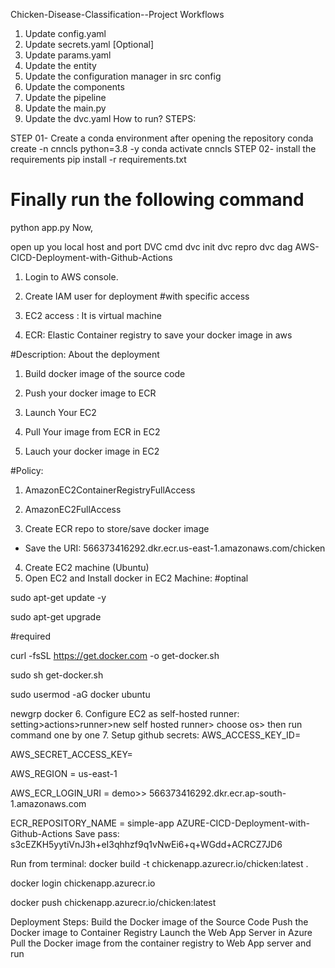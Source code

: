 Chicken-Disease-Classification--Project
Workflows

1. Update config.yaml
2. Update secrets.yaml [Optional]
3. Update params.yaml
4. Update the entity
5. Update the configuration manager in src config
6. Update the components
7. Update the pipeline
8. Update the main.py
9. Update the dvc.yaml
   How to run?
   STEPS:

STEP 01- Create a conda environment after opening the repository
conda create -n cnncls python=3.8 -y
conda activate cnncls
STEP 02- install the requirements
pip install -r requirements.txt

# Finally run the following command

python app.py
Now,

open up you local host and port
DVC cmd
dvc init
dvc repro
dvc dag
AWS-CICD-Deployment-with-Github-Actions

1. Login to AWS console.
2. Create IAM user for deployment
   #with specific access

3. EC2 access : It is virtual machine

4. ECR: Elastic Container registry to save your docker image in aws

#Description: About the deployment

1. Build docker image of the source code

2. Push your docker image to ECR

3. Launch Your EC2

4. Pull Your image from ECR in EC2

5. Lauch your docker image in EC2

#Policy:

1. AmazonEC2ContainerRegistryFullAccess

2. AmazonEC2FullAccess
3. Create ECR repo to store/save docker image

- Save the URI: 566373416292.dkr.ecr.us-east-1.amazonaws.com/chicken

4. Create EC2 machine (Ubuntu)
5. Open EC2 and Install docker in EC2 Machine:
   #optinal

sudo apt-get update -y

sudo apt-get upgrade

#required

curl -fsSL https://get.docker.com -o get-docker.sh

sudo sh get-docker.sh

sudo usermod -aG docker ubuntu

newgrp docker 6. Configure EC2 as self-hosted runner:
setting>actions>runner>new self hosted runner> choose os> then run command one by one 7. Setup github secrets:
AWS_ACCESS_KEY_ID=

AWS_SECRET_ACCESS_KEY=

AWS_REGION = us-east-1

AWS_ECR_LOGIN_URI = demo>> 566373416292.dkr.ecr.ap-south-1.amazonaws.com

ECR_REPOSITORY_NAME = simple-app
AZURE-CICD-Deployment-with-Github-Actions
Save pass:
s3cEZKH5yytiVnJ3h+eI3qhhzf9q1vNwEi6+q+WGdd+ACRCZ7JD6

Run from terminal:
docker build -t chickenapp.azurecr.io/chicken:latest .

docker login chickenapp.azurecr.io

docker push chickenapp.azurecr.io/chicken:latest

Deployment Steps:
Build the Docker image of the Source Code
Push the Docker image to Container Registry
Launch the Web App Server in Azure
Pull the Docker image from the container registry to Web App server and run
